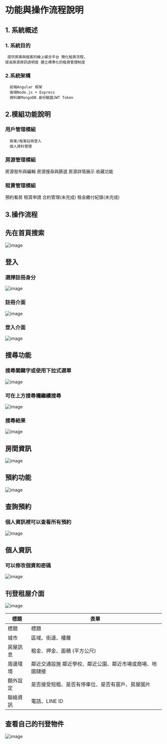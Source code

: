 # 功能與操作流程說明 
## 1. 系統概述
  ### 1. 系統目的
     提供房東與租客的線上媒合平台 簡化租房流程，
    提高房源資訊透明度 建立標準化的租賃管理制度 
  ### 2.系統架構 
      前端Angular 框架 
      後端Node.js + Express
      資料庫MongoDB 身份驗證JWT Token
## 2.模組功能說明
  ### 用戶管理模組
      房東/租客註冊登入
      個人資料管理
  ### 房源管理模組
   房源發布與編輯
   房源搜尋與篩選
   房源詳情展示
  收藏功能
  ### 租賃管理模組
  預約看房
  租賃申請
  合約管理(未完成)
  租金繳付紀錄(未完成)
## 3.操作流程
  ## 先在首頁搜索
  ![image](https://github.com/user-attachments/assets/3eb6231b-d899-41bf-92d3-9a695e093cb6)
  ## 登入
  ### 選擇註冊身分
  ![image](https://github.com/user-attachments/assets/ef4e8747-7db1-4fcd-b556-a34a67ae49ea)
  
  ### 註冊介面
  ![image](https://github.com/user-attachments/assets/70e49e37-bad3-4a38-b88a-3095435d06fc)
 
  ### 登入介面
  ![image](https://github.com/user-attachments/assets/f5deb912-c5c0-4a3f-b547-53e44e906a99)
  
 ## 搜尋功能 
  ### 搜尋關鍵字或使用下拉式選單
  ![image](https://github.com/user-attachments/assets/232ecf27-c4b9-474a-a630-0fbb29ffc976)
  ### 可在上方搜尋欄繼續搜尋
  ![image](https://github.com/user-attachments/assets/ea604a5f-487c-47bb-8c90-0cd04b05778c)
  ### 搜尋結果
  ![image](https://github.com/user-attachments/assets/0ef1c389-af8d-4502-bb6a-0b5b8e150970)
  
  
 ## 房間資訊
  ![image](https://github.com/user-attachments/assets/85346129-6991-4174-804c-a35d2ae430cd)
 ## 預約功能 
  ![image](https://github.com/user-attachments/assets/a8ccd8bc-e371-4df9-b032-bba204ba156e)

 ## 查詢預約
 ### 個人資訊裡可以查看所有預約
 ![image](https://github.com/user-attachments/assets/7ab702b5-ec40-4dc0-90fb-bcc5bc50c43c)
 ## 個人資訊
 ### 可以修改個資和密碼
 ![image](https://github.com/user-attachments/assets/2799fa59-5948-48f6-9e76-999c7b57078e)

 ## 刊登租屋介面
 ![image](https://github.com/user-attachments/assets/397525f7-3bff-41e6-bd4a-a1fef41e3957) 
  

| 標題  | 表單  | 
| ------------- | ------------- |
| 標題  | 標題  |
| 城市  | 區域、街道、樓層  |
| 房屋訊息  | 租金、押金、面積 (平方公尺) |
| 周邊環境  | 鄰近交通設施 鄰近學校、鄰近公園、鄰近市場或商場、地圖鏈接|
| 額外設定  | 是否接受短租、是否有停車位、是否有窗戶、房屋圖片 |
| 聯絡資訊  | 電話、LINE ID |


## 查看自己的刊登物件
![image](https://github.com/user-attachments/assets/1815e760-b712-4c52-ad52-ef9247fba5f0)

  


























  
